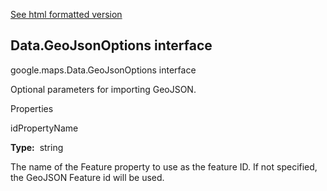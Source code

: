[See html formatted version](https://huasofoundries.github.io/google-maps-documentation/Data.GeoJsonOptions.html)


Data.GeoJsonOptions interface
-----------------------------

google.maps.Data.GeoJsonOptions interface

Optional parameters for importing GeoJSON.

Properties

idPropertyName

**Type:**  string

The name of the Feature property to use as the feature ID. If not specified, the GeoJSON Feature id will be used.